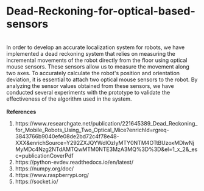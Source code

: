 # Dead-Reckoning-for-optical-based-sensors

<br>
In order to develop an accurate localization system for robots, we have implemented a dead reckoning system that relies on measuring the incremental movements of the robot directly from the floor using optical mouse sensors. These sensors allow us to measure the movement along two axes. To accurately calculate the robot's position and orientation deviation, it is essential to attach two optical mouse sensors to the robot. By analyzing the sensor values obtained from these sensors, we have conducted several experiments with the prototype to validate the effectiveness of the algorithm used in the system.
<br>
<br>
<b>References</b>
<ol>
  <li>https://www.researchgate.net/publication/221645389_Dead_Reckoning_for_Mobile_Robots_Using_Two_Optical_Mice?enrichId=rgreq-3843766b9040efe08de2bd72c4f78e48-XXX&enrichSource=Y292ZXJQYWdlOzIyMTY0NTM4OTtBUzoxMDIwNjMyMDc4Nzg2NTdAMTQwMTM0NTE3MzA3MQ%3D%3D&el=1_x_2&_esc=publicationCoverPdf</li>
  <li>https://python-evdev.readthedocs.io/en/latest/</li>
  <li>https://numpy.org/doc/</li>
  <li>https://www.raspberrypi.org/</li>
  <li>https://socket.io/</li>
</ol>

